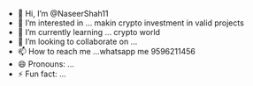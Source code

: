- 👋 Hi, I’m @NaseerShah11
- 👀 I’m interested in ... makin crypto investment in valid projects
- 🌱 I’m currently learning ... crypto world
- 💞️ I’m looking to collaborate on ...
- 📫 How to reach me ...whatsapp me 9596211456
- 😄 Pronouns: ...
- ⚡ Fun fact: ...

<!---
NaseerShah11/NaseerShah11 is a ✨ special ✨ repository because its `README.md` (this file) appears on your GitHub profile.
You can click the Preview link to take a look at your changes.
--->
